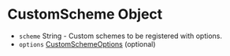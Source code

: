 # CustomScheme Object

* `scheme` String - Custom schemes to be registered with options.
* `options` [CustomSchemeOptions](custom-scheme-options.md) (optional)
